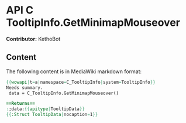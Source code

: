 # API C TooltipInfo.GetMinimapMouseover

**Contributor:** KethoBot

## Content

The following content is in MediaWiki markdown format:

```mediawiki
{{wowapi|t=a|namespace=C_TooltipInfo|system=TooltipInfo}}
Needs summary.
 data = C_TooltipInfo.GetMinimapMouseover()

==Returns==
:;data:{{apitype|TooltipData}}
{{:Struct TooltipData|nocaption=1}}
```